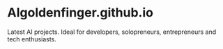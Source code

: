 # AIgoldenfinger.github.io
Latest AI projects. Ideal for developers, solopreneurs, entrepreneurs and tech enthusiasts.
